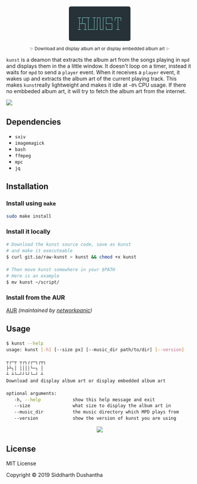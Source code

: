 <p align="center"><img src="extra/kunst_logo.png"><br><sub>✨ Download and display album art or display embedded album art  ✨</sub></p>

```kunst``` is a deamon that extracts the album art from the songs playing in ```mpd``` and displays them in the a little window. It doesn't loop on a timer, instead it waits for ```mpd``` to send a ```player``` event. When it receives a ```player``` event, it wakes up and extracts the album art of the current playing track. This makes ```kunst```really lightweight and makes it idle at ```~0%``` CPU usage. If there no embbeded album art, it will try to fetch the album art from the internet.


<p align="left">
<img src="https://media.giphy.com/media/5WieRVgCvD4H0V53QY/giphy.gif">
</a>
</p>

## Dependencies
- ```sxiv```
- ```imagemagick```
- ```bash```
- ```ffmpeg```
- ```mpc```
- ```jq```

## Installation
### Install using ```make```
```bash
sudo make install
```
### Install it locally

```bash
# Download the kunst source code, save as kunst
# and make it executeable
$ curl git.io/raw-kunst > kunst && chmod +x kunst

# Then move kunst somewhere in your $PATH
# Here is an example
$ mv kunst ~/script/
```

### Install from the AUR

[AUR](https://aur.archlinux.org/packages/kunst-git/) *(maintained by [networkpanic](https://github.com/networkpanic))*

## Usage

```bash
$ kunst --help
usage: kunst [-h] [--size px] [--music_dir path/to/dir] [--version]
 
┬┌─┬ ┬┌┐┌┌─┐┌┬┐
├┴┐│ ││││└─┐ │
┴ ┴└─┘┘└┘└─┘ ┴
Download and display album art or display embedded album art
 
optional arguments:
   -h, --help            show this help message and exit
   --size                what size to display the album art in
   --music_dir           the music directory which MPD plays from
   --version             show the version of kunst you are using
```

<p align="center">
<a href="https://www.reddit.com/user/SpicyBroseph">
<img src="https://user-images.githubusercontent.com/27065646/53107999-89ec9480-3536-11e9-98a2-9ff416bf4589.png">
</a>
</p>

## License
MIT License

Copyright © 2019 Siddharth Dushantha
